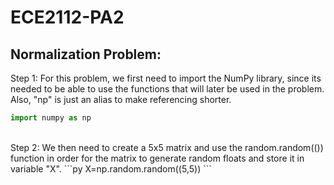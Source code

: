 # ECE2112-PA2
## Normalization Problem: 
Step 1: For this problem, we first need to import the NumPy library, since its needed to be able to use the functions that will later be used in the problem. Also, "np" is just an alias to make referencing shorter.
```py
import numpy as np
```
<br>
Step 2:  We then need to create a 5x5 matrix and use the random.random(()) function in order for the matrix to generate random floats and store it in variable "X".
```py
X=np.random.random((5,5))
```
